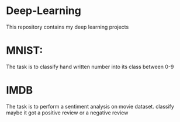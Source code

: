 # Deep-Learning
This repository contains my deep learning projects
# MNIST:
The task is to classify hand written number into its class between 0-9
# IMDB
The task is to perform a sentiment analysis on movie dataset. classify maybe it got a positive review or a negative review 

